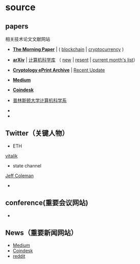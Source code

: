 # source

## papers

相关技术论文文献网站
* [**The Morning Paper**](https://blog.acolyer.org) | ( [blockchain](https://blog.acolyer.org/tag/blockchain/) | [cryptocurrency](https://blog.acolyer.org/?s=cryptocurrency) )

* [**arXiv**](https://arxiv.org) | [计算机科学库](https://arxiv.org/archive/cs) （ [new](https://arxiv.org/list/cs/new) | [resent](https://arxiv.org/list/cs/recent) | [current month's list](https://arxiv.org/list/cs/current)）

* [**Cryptology ePrint Archive**](https://eprint.iacr.org)  | [Recent Update](https://eprint.iacr.org/eprint-bin/search.pl?last=7&title=1)

* [**Medium**](https://medium.com)

* [**Coindesk**](https://www.coindesk.com)

* [普林斯顿大学计算机科学系](http://www.cs.princeton.edu/)
* 
* 

## Twitter（关键人物）

* ETH

 [vitalik]()


* state channel

[Jeff Coleman]()



* 

## conference(重要会议网站)

* 


## News（重要新闻网站）

* [Medium](https://medium.com)
* [Coindesk](https://www.coindesk.com)
* [reddit]()